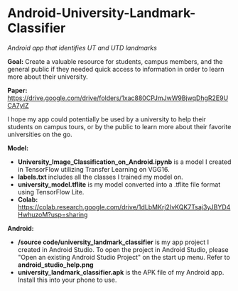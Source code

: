 # Android-University-Landmark-Classifier
*Android app that identifies UT and UTD landmarks*

**Goal:** Create a valuable resource for students, campus members, and the general public if they needed quick access to information in order to learn more about their university. 

**Paper:** https://drive.google.com/drive/folders/1xac880CPJmJwW9BjwqDhgR2E9UCA7yIZ

I hope my app could potentially be used by a university to help their students on campus tours, or by the public to learn more about their favorite universities on the go.

**Model:**
- **University_Image_Classification_on_Android.ipynb** is a model I created in TensorFlow utilizing Transfer Learning on VGG16.
- **labels.txt** includes all the classes I trained my model on.
- **university_model.tflite** is my model converted into a .tflite file format using TensorFlow Lite.
- **Colab:** https://colab.research.google.com/drive/1dLbMKrj2IvKQK7Tsaj3yJBYD4HwhuzoM?usp=sharing

**Android:**
- **/source code/university_landmark_classifier** is my app project I created in Android Studio. To open the project in Android Studio, please "Open an existing Android Studio Project" on the start up menu. Refer to **android_studio_help.png**
- **university_landmark_classifier.apk** is the APK file of my Android app. Install this into your phone to use. 

